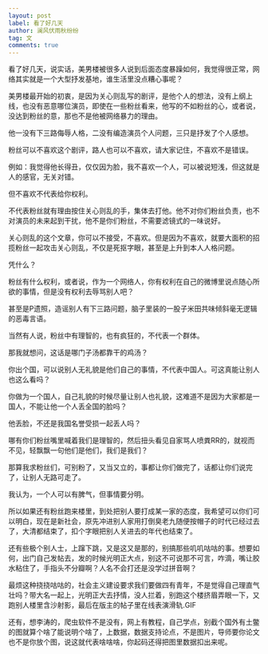 ```yaml
---
layout: post
label: 看了好几天
author: 澜风伏雨秋纷纷
tag: 文
comments: true
---
```


看了好几天，说实话，美男楼被很多人说到后面态度暴躁如何，我觉得很正常，网络其实就是一个大型抒发基地，谁生活里没点糟心事呢？

美男楼最开始的初衷，是因为关心则乱写的剧评，是他个人的想法，没有上纲上线，也没有恶意哪位演员，即使在一些粉丝看来，他写的不如粉丝的心，或者说，没达到粉丝的意，那也不是他被网络暴力的理由。

他一没有下三路侮辱人格，二没有编造演员个人问题，三只是抒发了个人感想。

粉丝可以不喜欢这个剧评，路人也可以不喜欢，请大家记住，不喜欢不是错误。

例如：我觉得他长得丑，仅仅因为脸，我不喜欢一个人，可以被说短浅，但这就是人的感官，无关对错。

但不喜欢不代表给你权利。

不代表粉丝就有理由按住关心则乱的手，集体去打他。他不对你们粉丝负责，也不对演员的未来起到干扰，他不是你们粉丝，不需要滤镜式的一味说好。

关心则乱的这个文章，你可以不接受，不喜欢。但是因为不喜欢，就要大面积的招揽粉丝一起攻击关心则乱，不仅是死抠字眼，甚至是上升到本人人格问题。

凭什么？

粉丝有什么权利，或者说，作为一个网络人，你有权利在自己的微博里说点随心所欲的事情，但是没有权利去辱骂别人吧？

甚至是P遗照，造谣别人有下三路问题，脑子里装的一股子米田共味倾斜毫无逻辑的恶毒言语。

当然有人说，粉丝中有理智的，也有疯狂的，不代表一个群体。

那我就想问，这话是哪门子汤都靠干的鸡汤？

你出个国，可以说别人无礼貌是他们自己的事情，不代表中国人。可这真能让别人也这么看吗？

你做为一个国人，自己礼貌的时候尽量让别人也礼貌，这难道不是因为大家都是一国人，不能让他一个人丢全国的脸吗？

他丢脸，不还是我国名誉受损一起丢人吗？

哪有你们粉丝嘴里喊着我们是理智的，然后扭头看见自家骂人喷粪RR的，就视而不见，轻飘飘一句他们是他们，我们是我们？

那算我求粉丝们，可别粉了，又当又立的，事都让你们做完了，话都让你们说完了，让别人无路可走了。

我认为，一个人可以有脾气，但事情要分明。

所以如果还有粉丝跑来楼里，到处把别人要打成某一家的态度，我希望可以你们可以明白，现在是新社会，原先冲进别人家用打倒臭老九随便按帽子的时代已经过去了，大清都结束了，扣个字眼把别人关进去的年代也结束了。

还有些极个别人士，上蹿下跳，又是这又是那的，别搞那些叽叽咕咕的事。想要如何，出门自己发帖去，发的时候光明正大点，别这不可说那不可言，咋滴，嘴让胶水粘住了，手指头不分瓣啊？人名不会打还是没学过拼音啊？

最烦这种挠挠咕咕的，社会主义建设要求我们要做四有青年，不是觉得自己理直气壮吗？带大名一起上，光明正大去抒情，没人拦着，别跑这个楼挤眉弄眼一下，又跑别人楼里含沙射影，最后在版主的帖子里在线表演滑轨.GIF

还有，想李涛的，爬虫软件不是没有，网上有教程，自己学点，别截个国外有土鳖的图就算个啥了能说明个啥了，上数据，数据支持论点，不是图片，导师要你论文也不是你放个图，说这就代表啥啥啥，你起码还得把图里数据扣出来呢。